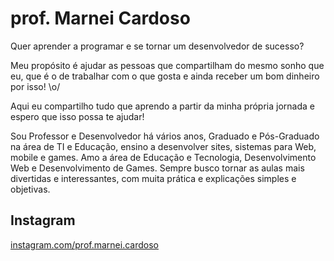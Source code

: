 # prof. Marnei Cardoso

Quer aprender a programar e se tornar um desenvolvedor de sucesso?

Meu propósito é ajudar as pessoas que compartilham do mesmo sonho que eu, que é o de trabalhar com o que gosta e ainda receber um bom dinheiro por isso! \o/

Aqui eu compartilho tudo que aprendo a partir da minha própria jornada e espero que isso possa te ajudar!

Sou Professor e Desenvolvedor há vários anos, Graduado e Pós-Graduado na área de TI e Educação, ensino a desenvolver sites, sistemas para Web, mobile e games. Amo a área de Educação e Tecnologia, Desenvolvimento Web e Desenvolvimento de Games. Sempre busco tornar as aulas mais divertidas e interessantes, com muita prática e explicações simples e objetivas.

## Instagram
[instagram.com/prof.marnei.cardoso](instagram.com/prof.marnei.cardoso)
